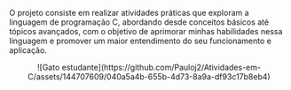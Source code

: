 O projeto consiste em realizar atividades práticas que exploram a linguagem de programação C, abordando desde conceitos básicos até tópicos avançados, com o objetivo de aprimorar minhas habilidades nessa linguagem e promover um maior entendimento do seu funcionamento e aplicação.
<div align="center" >
![Gato estudante](https://github.com/Pauloj2/Atividades-em-C/assets/144707609/040a5a4b-655b-4d73-8a9a-df93c17b8eb4)



